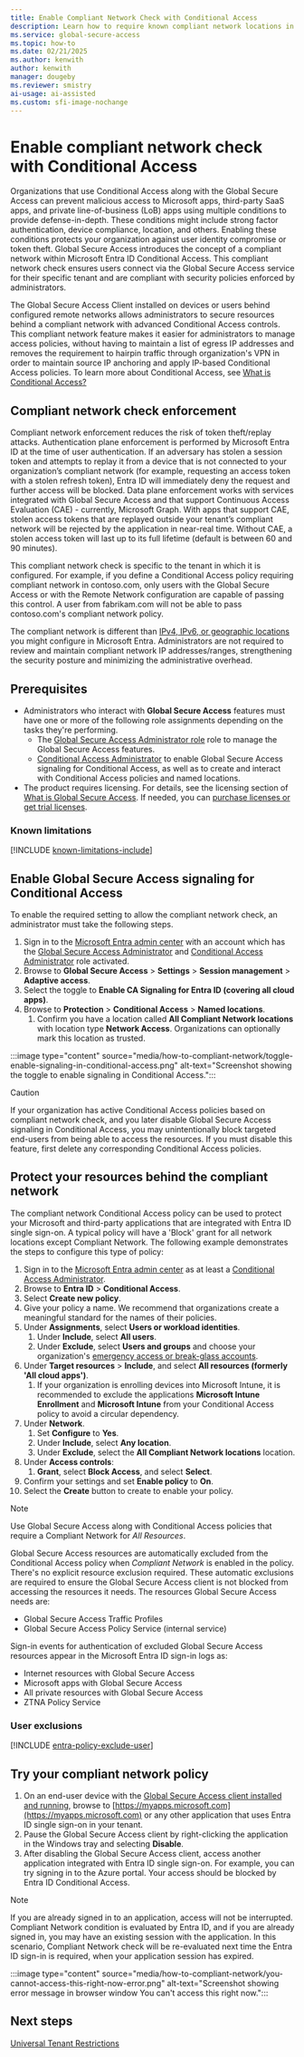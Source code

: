 ```yaml
---
title: Enable Compliant Network Check with Conditional Access
description: Learn how to require known compliant network locations in order to connect to your secured resources with Conditional Access.
ms.service: global-secure-access
ms.topic: how-to
ms.date: 02/21/2025
ms.author: kenwith
author: kenwith
manager: dougeby
ms.reviewer: smistry
ai-usage: ai-assisted
ms.custom: sfi-image-nochange
---
```

# Enable compliant network check with Conditional Access

Organizations that use Conditional Access along with the Global Secure Access can prevent malicious access to Microsoft apps, third-party SaaS apps, and private line-of-business (LoB) apps using multiple conditions to provide defense-in-depth. These conditions might include strong factor authentication, device compliance, location, and others. Enabling these conditions protects your organization against user identity compromise or token theft. Global Secure Access introduces the concept of a compliant network within Microsoft Entra ID Conditional Access. This compliant network check ensures users connect via the Global Secure Access service for their specific tenant and are compliant with security policies enforced by administrators.

The Global Secure Access Client installed on devices or users behind configured remote networks allows administrators to secure resources behind a compliant network with advanced Conditional Access controls. This compliant network feature makes it easier for administrators to manage access policies, without having to maintain a list of egress IP addresses and removes the requirement to hairpin traffic through organization's VPN in order to maintain source IP anchoring and apply IP-based Conditional Access policies.
To learn more about Conditional Access, see [What is Conditional Access?](../identity/conditional-access/overview.md)

## Compliant network check enforcement
Compliant network enforcement reduces the risk of token theft/replay attacks. Authentication plane enforcement is performed by Microsoft Entra ID at the time of user authentication. If an adversary has stolen a session token and attempts to replay it from a device that is not connected to your organization’s compliant network (for example, requesting an access token with a stolen refresh token), Entra ID will immediately deny the request and further access will be blocked. Data plane enforcement works with services integrated with Global Secure Access and that support Continuous Access Evaluation (CAE) - currently, Microsoft Graph. With apps that support CAE, stolen access tokens that are replayed outside your tenant’s compliant network will be rejected by the application in near-real time. Without CAE, a stolen access token will last up to its full lifetime (default is between 60 and 90 minutes). 

This compliant network check is specific to the tenant in which it is configured. For example, if you define a Conditional Access policy requiring compliant network in contoso.com, only users with the Global Secure Access or with the Remote Network configuration are capable of passing this control. A user from fabrikam.com will not be able to pass contoso.com's compliant network policy.

The compliant network is different than [IPv4, IPv6, or geographic locations](../identity/conditional-access/concept-assignment-network.md) you might configure in Microsoft Entra. Administrators are not required to review and maintain compliant network IP addresses/ranges, strengthening the security posture and minimizing the administrative overhead. 

## Prerequisites

- Administrators who interact with **Global Secure Access** features must have one or more of the following role assignments depending on the tasks they're performing.
   - The [Global Secure Access Administrator role](/azure/active-directory/roles/permissions-reference) role to manage the Global Secure Access features.
   - [Conditional Access Administrator](../identity/role-based-access-control/permissions-reference.md#conditional-access-administrator) to enable Global Secure Access signaling for Conditional Access, as well as to create and interact with Conditional Access policies and named locations.
- The product requires licensing. For details, see the licensing section of [What is Global Secure Access](overview-what-is-global-secure-access.md). If needed, you can [purchase licenses or get trial licenses](https://aka.ms/azureadlicense).

### Known limitations

[!INCLUDE [known-limitations-include](../includes/known-limitations-include.md)]

## Enable Global Secure Access signaling for Conditional Access

To enable the required setting to allow the compliant network check, an administrator must take the following steps.

1. Sign in to the [Microsoft Entra admin center](https://entra.microsoft.com) with an account which has the [Global Secure Access Administrator](../identity/role-based-access-control/permissions-reference.md#global-secure-access-administrator) and [Conditional Access Administrator](../identity/role-based-access-control/permissions-reference.md#conditional-access-administrator) role activated.
1. Browse to **Global Secure Access** > **Settings** > **Session management** > **Adaptive access**.
1. Select the toggle to **Enable CA Signaling for Entra ID (covering all cloud apps)**. 
1. Browse to **Protection** > **Conditional Access** > **Named locations**.
   1. Confirm you have a location called **All Compliant Network locations** with location type **Network Access**. Organizations can optionally mark this location as trusted.

:::image type="content" source="media/how-to-compliant-network/toggle-enable-signaling-in-conditional-access.png" alt-text="Screenshot showing the toggle to enable signaling in Conditional Access.":::

> [!CAUTION]
> If your organization has active Conditional Access policies based on compliant network check, and you later disable Global Secure Access signaling in Conditional Access, you may unintentionally block targeted end-users from being able to access the resources. If you must disable this feature, first delete any corresponding Conditional Access policies.

## Protect your resources behind the compliant network

The compliant network Conditional Access policy can be used to protect your Microsoft and third-party applications that are integrated with Entra ID single sign-on. A typical policy will have a 'Block' grant for all network locations except Compliant Network. The following example demonstrates the steps to configure this type of policy:

1. Sign in to the [Microsoft Entra admin center](https://entra.microsoft.com) as at least a [Conditional Access Administrator](../identity/role-based-access-control/permissions-reference.md#conditional-access-administrator).
1. Browse to **Entra ID** > **Conditional Access**.
1. Select **Create new policy**.
1. Give your policy a name. We recommend that organizations create a meaningful standard for the names of their policies.
1. Under **Assignments**, select **Users or workload identities**.
   1. Under **Include**, select **All users**.
   1. Under **Exclude**, select **Users and groups** and choose your organization's [emergency access or break-glass accounts](#user-exclusions).
1. Under **Target resources** > **Include**, and select **All resources (formerly 'All cloud apps')**.
   1. If your organization is enrolling devices into Microsoft Intune, it is recommended to exclude the applications **Microsoft Intune Enrollment** and **Microsoft Intune** from your Conditional Access policy to avoid a circular dependency.
1. Under **Network**.
   1. Set **Configure** to **Yes**.
   1. Under **Include**, select **Any location**.
   1. Under **Exclude**, select the **All Compliant Network locations** location.
1. Under **Access controls**:
   1. **Grant**, select **Block Access**, and select **Select**.
1. Confirm your settings and set **Enable policy** to **On**.
1. Select the **Create** button to create to enable your policy.

> [!NOTE]
> Use Global Secure Access along with Conditional Access policies that require a Compliant Network for *All Resources*.
> 
> Global Secure Access resources are automatically excluded from the Conditional Access policy when *Compliant Network* is enabled in the policy. There's no explicit resource exclusion required. These automatic exclusions are required to ensure the Global Secure Access client is not blocked from accessing the resources it needs. The resources Global Secure Access needs are:
> * Global Secure Access Traffic Profiles 
> * Global Secure Access Policy Service (internal service)
>
> Sign-in events for authentication of excluded Global Secure Access resources appear in the Microsoft Entra ID sign-in logs as: 
> * Internet resources with Global Secure Access 
> * Microsoft apps with Global Secure Access 
> * All private resources with Global Secure Access 
> * ZTNA Policy Service 

### User exclusions

[!INCLUDE [entra-policy-exclude-user](../includes/entra-policy-exclude-user.md)]

## Try your compliant network policy

1. On an end-user device with the [Global Secure Access client installed and running](how-to-install-windows-client.md), browse to [https://myapps.microsoft.com](https://myapps.microsoft.com) or any other application that uses Entra ID single sign-on in your tenant.
1. Pause the Global Secure Access client by right-clicking the application in the Windows tray and selecting **Disable**.
1. After disabling the Global Secure Access client, access another application integrated with Entra ID single sign-on. For example, you can try signing in to the Azure portal. Your access should be blocked by Entra ID Conditional Access.

> [!NOTE]
> If you are already signed in to an application, access will not be interrupted. Compliant Network condition is evaluated by Entra ID, and if you are already signed in, you may have an existing session with the application. In this scenario, Compliant Network check will be re-evaluated next time the Entra ID sign-in is required, when your application session has expired.
> 
:::image type="content" source="media/how-to-compliant-network/you-cannot-access-this-right-now-error.png" alt-text="Screenshot showing error message in browser window You can't access this right now.":::

## Next steps

[Universal Tenant Restrictions](how-to-universal-tenant-restrictions.md)
